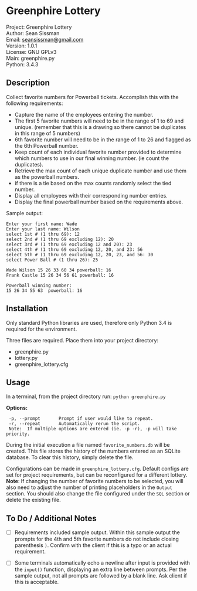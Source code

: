 Greenphire Lottery
===
Project:    Greenphire Lottery  
Author:     Sean Sissman  
Email:      seansissman@gmail.com  
Version:    1.0.1  
License:    GNU GPLv3  
Main:       greenphire.py  
Python:     3.4.3  


Description
---
Collect favorite numbers for Powerball tickets.  Accomplish this with the following requirements:


- Capture the name of the employees entering the number.
- The first 5 favorite numbers will need to be in the range of 1 to 69 and unique. (remember that this is a drawing so there cannot be duplicates in this range of 5 numbers)
- 6th favorite number will need to be in the range of 1 to 26 and flagged as the 6th Powerball number.
- Keep count of each individual favorite number provided to determine which numbers to use in our final winning number. (ie count the duplicates).
- Retrieve the max count of each unique duplicate number and use them as the powerball numbers.
- if there is a tie based on the max counts randomly select the tied number.
- Display all employees with their corresponding number entries.
- Display the final powerball number based on the requirements above.

Sample output:
```
Enter your first name: Wade
Enter your last name: Wilson
select 1st # (1 thru 69): 12
select 2nd # (1 thru 69 excluding 12): 20
select 3rd # (1 thru 69 excluding 12 and 20): 23
select 4th # (1 thru 69 excluding 12, 20, and 23: 56
select 5th # (1 thru 69 excluding 12, 20, 23, and 56: 30
select Power Ball # (1 thru 26): 25

Wade Wilson 15 26 33 60 34 powerball: 16
Frank Castle 15 26 34 56 61 powerball: 16

Powerball winning number:
15 26 34 55 63  powerball: 16
```


Installation
---
Only standard Python libraries are used, therefore only Python 3.4 is required for the environment.

Three files are required.  Place them into your project directory:
-  greenphire.py
-  lottery.py
-  greenphire_lottery.cfg


Usage
---
In a terminal, from the project directory run:
`python greenphire.py`

**Options:**
```
 -p, --prompt       Prompt if user would like to repeat.
 -r, --repeat       Automatically rerun the script.
 Note:  If multiple options are entered (ie. -p -r), -p will take priority.
```

During the initial execution a file named `favorite_numbers.db` will be created.  This file stores the history of the numbers entered as an SQLite database.
To clear this history, simply delete the file.

Configurations can be made in `greenphire_lottery.cfg`.  Default configs are set for project requirements, but can be reconfigured for a different lottery.  
**Note**:  If changing the number of favorite numbers to be selected, you will also need to adjust the number of printing placeholders in the `Output` section.  You should also change the file configured under the `SQL` section or delete the existing file.


To Do / Additional Notes
---
- [ ] Requirements included sample output.  Within this sample output the prompts for the 4th and 5th favorite numbers do not include closing parenthesis `)`.  Confirm with the client if this is a typo or an actual requirement.
- [ ] Some terminals automatically echo a newline after input is provided with the `input()` function, displaying an extra line between prompts.  Per the sample output, not all prompts are followed by a blank line.  Ask client if this is acceptable.


